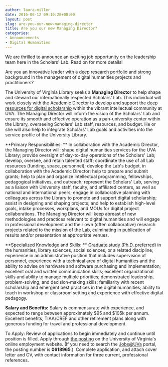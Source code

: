 ```yaml
---
author: laura-miller
date: 2016-06-12 09:10:28+00:00
layout: post
slug: are-you-our-new-managing-director
title: Are you our new Managing Director?
categories:
- Announcements
- Digital Humanities
---
```


We are thrilled to announce an exciting job opportunity on the leadership team here in the Scholars' Lab. Read on for more details!

Are you an innovative leader with a deep research portfolio and strong background in the management of digital humanities projects and practitioners?

The University of Virginia Library seeks a **Managing Director** to help shape and steward our internationally respected Scholars' Lab. This individual will work closely with the Academic Director to develop and support the [deep resources for digital scholarship](http://scholarslab.org/announcements/managing-director/) within the vibrant intellectual community at UVA. The Managing Director will inform the vision of the Scholars' Lab and ensure its smooth and effective operation as a pan-university center within the Library, overseeing Scholars' Lab staff, resources, and budget. He or she will also help to integrate Scholars' Lab goals and activities into the service profile of the University Library.

**Primary Responsibilities: **
In collaboration with the Academic Director, the Managing Director will: shape digital humanities services for the UVA Library; provide oversight of day-to-day operations of the Scholars' Lab; develop, oversee, and retain talented staff; coordinate the use of all Lab resources (funding, space, personnel); develop the Lab's budget, in collaboration with the Academic Director; help to prepare and submit grants; help to plan and organize intellectual programming, fellowships, pedagogical initiatives, and outreach; represent the Scholars' Lab, serving as a liaison with University staff, faculty, and affiliated centers, as well as national and international peers; engage in collaborative planning with colleagues across the Library to promote and support digital scholarship; assist in designing and shaping projects; and help to establish high-level goals, intake processes, workplans, and MOUs for digital project collaborations. The Managing Director will keep abreast of new methodologies and practices relevant to digital humanities and will engage in professional development and their own (often collaborative) research projects related to the mission of the Lab, culminating in publication of results and/or presentation at appropriate venues.

**Specialized Knowledge and Skills: **
[Graduate study (Ph.D. preferred)](http://scholarslab.org/announcements/managing-director/) in the humanities, library sciences, social sciences, or a related discipline; experience in an administrative position that includes supervision of personnel, experience with a technical area of digital humanities and the ability to advise on hardware and software purchasing and implementation; excellent oral and written communication skills; excellent organizational skills and ability to manage multiple priorities; demonstrated leadership, problem-solving, and decision-making skills; familiarity with recent scholarship and emergent best practices in the digital humanities; ability to teach in workshop or classroom setting and experience with effective digital pedagogy.

**Salary and Benefits:**
Salary is commensurate with experience, and expected to range between approximately $95 and $105k per annum. Excellent benefits, TIAA/CREF and other retirement plans along with generous funding for travel and professional development.

To Apply:
Review of applications to begin immediately and continue until position is filled. Apply through [the posting](https://jobs.virginia.edu/applicants/Central?quickFind=79369) on the University of Virginia's online employment website. (If you need to search the [Jobs@UVa](https://jobs.virginia.edu/) portal, the posting number is **0618965**.)  Complete application, and attach cover letter and CV, with contact information for three current, professional references.
